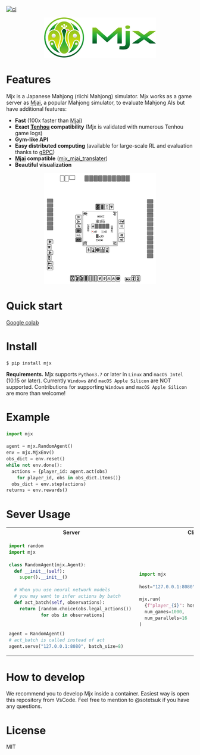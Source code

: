 [![ci](https://github.com/mjx-project/mjx/actions/workflows/ci.yml/badge.svg)](https://github.com/mjx-project/mjx/actions/workflows/ci.yml)

<!-- 
<p align="center">
<img src="icons/1500w/png/color1/1-1_p1500.png" alt="mjx" width="150"/>
</p>
-->
<!-- 
<p align="center"> 
<img src="icons/1500w/png/color1/3_p1500.png" alt="mjx" width="200"/>
</p>
-->
<p align="center"> 
<img src="icons/SVG/2-2_svg.svg" alt="mjx" width="300"/>
</p>

# Features
Mjx is a Japanese Mahjong (riichi Mahjong) simulator.
Mjx works as a game server as [Mjai](https://github.com/gimite/mjai), a popular Mahjong simulator, to evaluate Mahjong AIs but have additional features:

* **Fast** (100x faster than [Mjai](https://github.com/gimite/mjai))
* **Exact [Tenhou](https://tenhou.net/) compatibility**  (Mjx is validated with numerous Tenhou game logs)
* **Gym-like API** 
* **Easy distributed computing** (available for large-scale RL and evaluation thanks to [gRPC](https://github.com/grpc/grpc))
* **[Mjai](https://github.com/gimite/mjai) compatible** ([mjx_mjai_translater](https://github.com/mjx-project/mjx_mjai_translater))
* **Beautiful visualization** 

<p align="center"> 
<img src="obs.png" alt="mjx" width="300"/>
</p>

# Quick start

[Google colab](https://colab.research.google.com/drive/1m1wOT_K2YFtuV6IO7VgWk4ilVhTKqRFU?usp=sharing)

# Install

```
$ pip install mjx
```

**Requirements.** Mjx supports `Python3.7` or later in `Linux` and `macOS Intel` (10.15 or later).
Currently `Windows` and `macOS Apple Silicon` are NOT supported.
Contributions for supporting `Windows` and `macOS Apple Silicon` are more than welcome!

# Example

```py
import mjx

agent = mjx.RandomAgent()
env = mjx.MjxEnv()
obs_dict = env.reset()
while not env.done():
  actions = {player_id: agent.act(obs)
    for player_id, obs in obs_dict.items()}
  obs_dict = env.step(actions)
returns = env.rewards()
```

# Sever Usage

<table>
<tr><th>Server</th><th>Client</th></tr>

<tr>
<td>

```py
import random
import mjx

class RandomAgent(mjx.Agent):
  def __init__(self):
    super().__init__()

  # When you use neural network models
  # you may want to infer actions by batch
  def act_batch(self, observations):
    return [random.choice(obs.legal_actions()) 
            for obs in observations]


agent = RandomAgent()
# act_batch is called instead of act
agent.serve("127.0.0.1:8080", batch_size=8)
```

</td>
<td>

```py

import mjx

host="127.0.0.1:8080"

mjx.run(
  {f"player_{i}": host for i in range(4)},
  num_games=1000,
  num_parallels=16
)
```

</td>
</tr>
</table>

# How to develop
We recommend you to develop Mjx inside a container.
Easiest way is open this repository from VsCode.
Feel free to mention to @sotetsuk if you have any questions.

# License

MIT
